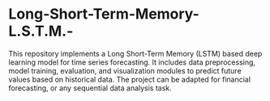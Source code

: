 # Long-Short-Term-Memory-L.S.T.M.-
This repository implements a Long Short-Term Memory (LSTM) based deep learning model for time series forecasting. It includes data preprocessing, model training, evaluation, and visualization modules to predict future values based on historical data. The project can be adapted for financial forecasting, or any sequential data analysis task.
